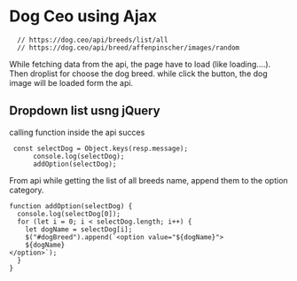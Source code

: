 # Dog Ceo using Ajax

```
  // https://dog.ceo/api/breeds/list/all
  // https://dog.ceo/api/breed/affenpinscher/images/random

```

While fetching data from the api, the page have to load (like loading....). Then droplist for choose the dog breed. while click the button, the dog image will be loaded form the api.

## Dropdown list usng jQuery

calling function inside the api succes

```
 const selectDog = Object.keys(resp.message);
      console.log(selectDog);
      addOption(selectDog);
```

From api while getting the list of all breeds name, append them to the option category.

```
function addOption(selectDog) {
  console.log(selectDog[0]);
  for (let i = 0; i < selectDog.length; i++) {
    let dogName = selectDog[i];
    $("#dogBreed").append(`<option value="${dogName}">
    ${dogName}
</option>`);
  }
}
```

